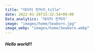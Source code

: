 ```yaml
---
title: "데이터 전처리_title"
date: 2022-01-26T15:32:54+09:00
Data_analytics: '데이터 전처리'
image: "images/home/Seaborn.jpg"
image_webp: "images/home/Seaborn.webp"
---
```

<h5>Hello world!!</h5>
